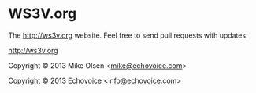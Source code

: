 WS3V.org
========

The http://ws3v.org website. Feel free to send pull requests with updates.

http://ws3v.org


Copyright &copy; 2013 Mike Olsen <<mike@echovoice.com>>

Copyright &copy; 2013 Echovoice <<info@echovoice.com>>
